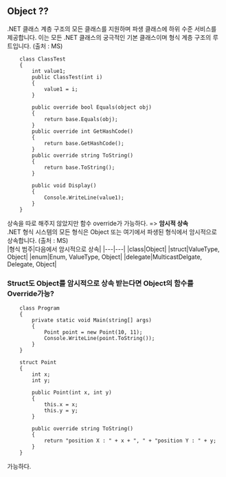 ## Object ??
.NET 클래스 계층 구조의 모든 클래스를 지원하며 파생 클래스에 하위 수준 서비스를 제공합니다. 이는 모든 .NET 클래스의 궁극적인 기본 클래스이며 형식 계층 구조의 루트입니다. (출처 : MS)  
```
    class ClassTest
    {
        int value1;
        public ClassTest(int i)
        {
            value1 = i;
        }

        public override bool Equals(object obj)
        {
            return base.Equals(obj);
        }
        public override int GetHashCode()
        {
            return base.GetHashCode();
        }
        public override string ToString()
        {
            return base.ToString();
        }

        public void Display()
        {
            Console.WriteLine(value1);
        }
    }
```
상속을 따로 해주지 않았지만 함수 override가 가능하다. => **암시적 상속**  
.NET 형식 시스템의 모든 형식은 Object 또는 여기에서 파생된 형식에서 암시적으로 상속합니다. (출처 : MS)  
|형식 범주|다음에서 암시적으로 상속|
|---|---|
|class|Object|
|struct|ValueType, Object|
|enum|Enum, ValueType, Object|
|delegate|MulticastDelgate, Delegate, Object|

### Struct도 Object를 암시적으로 상속 받는다면 Object의 함수를 Override가능?
```
    class Program
    {
        private static void Main(string[] args)
        {
            Point point = new Point(10, 11);
            Console.WriteLine(point.ToString());
        }
    }

    struct Point
    {
        int x;
        int y;

        public Point(int x, int y)
        {
            this.x = x;
            this.y = y;
        }

        public override string ToString()
        {
            return "position X : " + x + ", " + "position Y : " + y;
        }
    }
```
가능하다.
